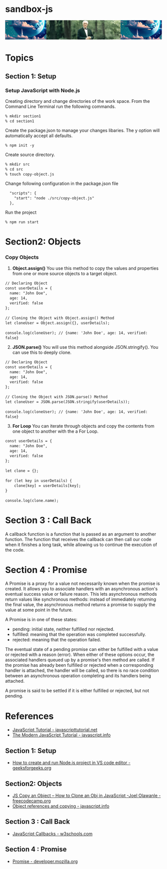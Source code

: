 # sandbox-js

<img src="https://github.com/churchofscyence/resources/blob/main/banners/banner-thomas-edison.png" alt="Thomas Edison">

# Topics
## Section 1: Setup


### Setup JavaScript with Node.js

Creating directory and change directories of the work space. From the Command Line Terminal run the following commands.
```
% mkdir section1
% cd section1 
```

Create the package.json to manage your changes libaries. The y option will automatically accept all defaults.
```
% npm init -y
```

Create source directory.
```
% mkdir src
% cd src
% touch copy-object.js
```

Change following configuration in the package.json file
```
  "scripts": {
    "start": "node ./src/copy-object.js"
  },
```

Run the project
```
% npm run start
```

# Section2: Objects

### Copy Objects
1. **Object.assign()** You use this method to copy the values and properties from one or 
more source objects to a target object.
```
// Declaring Object
const userDetails = {
  name: "John Doe",
  age: 14,
  verified: false
};

// Cloning the Object with Object.assign() Method
let cloneUser = Object.assign({}, userDetails);

console.log(cloneUser); // {name: 'John Doe', age: 14, verified: false}
```
2. **JSON.parse()** You will use this method alongside JSON.stringify(). You can use this to deeply 
clone.
```
// Declaring Object
const userDetails = {
  name: "John Doe",
  age: 14,
  verified: false
};

// Cloning the Object with JSON.parse() Method
let cloneUser = JSON.parse(JSON.stringify(userDetails));

console.log(cloneUser); // {name: 'John Doe', age: 14, verified: false}
```
3. **For Loop** You can iterate through objects and copy the contents from one object to another with the a For Loop.
```
const userDetails = {
  name: "John Doe",
  age: 14,
  verified: false
};

let clone = {};

for (let key in userDetails) {
    clone[key] = userDetails[key];
}

console.log(clone.name);
```

# Section 3 : Call Back

A callback function is a function that is passed as an argument to another function. 
The function that receives the callback can then call our code when it finishes a long task,
while allowing us to continue the execution of the code.

# Section 4 : Promise    
A Promise is a proxy for a value not necessarily known when the promise is created. It allows you 
to associate handlers with an asynchronous action's eventual success value or failure reason. This lets
asynchronous methods return values like synchronous methods: instead of immediately returning the final value,
the asynchronous method returns a promise to supply the value at some point in the future.

A Promise is in one of these states:

* pending: initial state, neither fulfilled nor rejected.
* fulfilled: meaning that the operation was completed successfully.
* rejected: meaning that the operation failed.

The eventual state of a pending promise can either be fulfilled with a value or rejected with a reason (error).
When either of these options occur, the associated handlers queued up by a promise's then method are called.
If the promise has already been fulfilled or rejected when a corresponding handler is attached, the handler 
will be called, so there is no race condition between an asynchronous operation completing and its handlers 
being attached.

A promise is said to be settled if it is either fulfilled or rejected, but not pending.

# References
* [JavaScript Tutorial - javascripttutorial.net](https://www.javascripttutorial.net/)
* [The Modern JavaScript Tutorial - javascript.info](https://javascript.info/)
## Section 1: Setup
* [How to create and run Node.js project in VS code editor - geeksforgeeks.org](https://www.geeksforgeeks.org/how-to-create-and-run-node-js-project-in-vs-code-editor/)
## Section2: Objects
* [JS Copy an Object – How to Clone an Obj in JavaScript -Joel Olawanle - freecodecamp.org](https://www.freecodecamp.org/news/clone-an-object-in-javascript/)
* [Object references and copying - javascript.info](https://javascript.info/object-copy)
## Section 3 : Call Back
* [JavaScript Callbacks - w3schools.com](https://www.w3schools.com/js/js_callback.asp)
## Section 4 : Promise
* [Promise - developer.mozilla.org](https://developer.mozilla.org/en-US/docs/Web/JavaScript/Reference/Global_Objects/Promise)